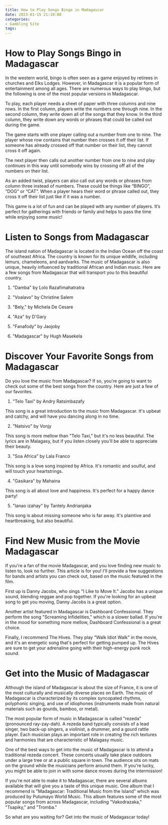 ```yaml
---
title: How to Play Songs Bingo in Madagascar
date: 2023-01-15 21:10:08
categories:
- Gambling Site
tags:
---
```



#  How to Play Songs Bingo in Madagascar

In the western world, bingo is often seen as a game enjoyed by retirees in churches and Elks Lodges. However, in Madagascar it is a popular form of entertainment among all ages. There are numerous ways to play bingo, but the following is one of the most popular versions in Madagascar.

To play, each player needs a sheet of paper with three columns and nine rows. In the first column, players write the numbers one through nine. In the second column, they write down all of the songs that they know. In the third column, they write down any words or phrases that could be called out during the game.

The game starts with one player calling out a number from one to nine. The player whose row contains that number then crosses it off their list. If someone has already crossed off that number on their list, they cannot cross it off again.

The next player then calls out another number from one to nine and play continues in this way until somebody wins by crossing off all of the numbers on their list.

As an added twist, players can also call out any words or phrases from column three instead of numbers. These could be things like “BINGO”, “DOG” or “CAT”. When a player hears their word or phrase called out, they cross it off their list just like if it was a number.

This game is a lot of fun and can be played with any number of players. It’s perfect for gatherings with friends or family and helps to pass the time while enjoying some music!

#  Listen to Songs from Madagascar

The island nation of Madagascar is located in the Indian Ocean off the coast of southeast Africa. The country is known for its unique wildlife, including lemurs, chameleons, and aardvarks. The music of Madagascar is also unique, heavily influenced by traditional African and Indian music. Here are a few songs from Madagascar that will transport you to this beautiful country.

1) "Damba" by Lolo Razafimahatratra

2) "Voalavo" by Christine Salem

3) "Bely," by Michela De Cesare

4) "Aza" by D'Gary

5) "Fanafody" by Jaojoby

6) "Madagascar" by Hugh Masekela

#  Discover Your Favorite Songs from Madagascar

Do you love the music from Madagascar? If so, you're going to want to check out some of the best songs from the country. Here are just a few of our favorites.

1. "Telo Taxi" by Andry Ratsimbazafy

This song is a great introduction to the music from Madagascar. It's upbeat and catchy, and will have you dancing along in no time.

2. "Natsivo" by Vonjy

This song is more mellow than "Telo Taxi," but it's no less beautiful. The lyrics are in Malagasy, but if you listen closely you'll be able to appreciate their beauty.

3. "Soa Africa" by Lala Franco

This song is a love song inspired by Africa. It's romantic and soulful, and will touch your heartstrings.

4. "Gasikara" by Mahaina

This song is all about love and happiness. It's perfect for a happy dance party!

5. "Ianao izahay" by Tantely Andrianjaka

This song is about missing someone who is far away. It's plaintive and heartbreaking, but also beautiful.

#  Find New Music from the Movie Madagascar

If you're a fan of the movie Madagascar, and you love finding new music to listen to, look no further. This article is for you! I'll provide a few suggestions for bands and artists you can check out, based on the music featured in the film.

First up is Danny Jacobs, who sings "I Like to Move It." Jacobs has a unique sound, blending reggae and pop together. If you're looking for an upbeat song to get you moving, Danny Jacobs is a great option.

Another artist featured in Madagascar is Dashboard Confessional. They perform the song "Screaming Infidelities," which is a slower ballad. If you're in the mood for something more mellow, Dashboard Confessional is a great choice.

Finally, I recommend The Hives. They play "Walk Idiot Walk" in the movie, and it's an energetic song that's perfect for getting pumped up. The Hives are sure to get your adrenaline going with their high-energy punk rock sound.

#  Get into the Music of Madagascar

Although the island of Madagascar is about the size of France, it is one of the most culturally and musically diverse places on Earth. The music of Madagascar is characterized by its complex syncopated rhythms, polyphonic singing, and use of idiophones (instruments made from natural materials such as gourds, bamboo, or metal).

The most popular form of music in Madagascar is called "rezeda" (pronounced ray-zay-dah). A rezeda band typically consists of a lead singer, two back-up singers, a violinist, a drummer, and a gourd rattle player. Each musician plays an important role in creating the rich textures and harmonies that are characteristic of Malagasy music.

One of the best ways to get into the music of Madagascar is to attend a traditional rezeda concert. These concerts usually take place outdoors under a large tree or at a public square in town. The audience sits on mats on the ground while the musicians perform around them. If you're lucky, you might be able to join in with some dance moves during the intermission!

If you're not able to make it to Madagascar, there are several albums available that will give you a taste of this unique music. One album that I recommend is "Madagascar: Traditional Music from the Island" which was produced by Putumayo World Music. This album features some of the most popular songs from across Madagascar, including "Vakodrazaka," "Tsapiky," and "Tromba."

So what are you waiting for? Get into the music of Madagascar today!